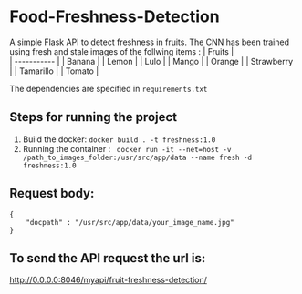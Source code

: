 # Food-Freshness-Detection

A simple Flask API to detect freshness in fruits. 
The CNN has been trained using fresh and stale images of the follwing items :
|   Fruits    |      
| ----------- | 
|   Banana    | 
|   Lemon     |
|   Lulo      |
|   Mango     | 
|   Orange    |
|  Strawberry |
|  Tamarillo  |
|   Tomato    | 

The dependencies are specified in ``` requirements.txt ```

## Steps for running the project
1. Build the docker: ``` docker build . -t freshness:1.0 ```
2. Running the container : ``` docker run -it --net=host -v /path_to_images_folder:/usr/src/app/data --name fresh -d freshness:1.0```

## Request body: 
```
{
    "docpath" : "/usr/src/app/data/your_image_name.jpg"
}
``` 

## To send the API request the url is: 
 http://0.0.0.0:8046/myapi/fruit-freshness-detection/
 





